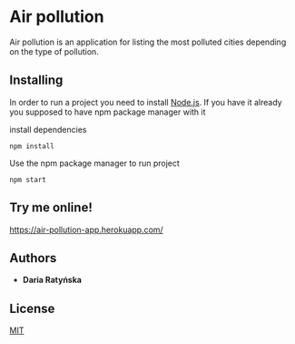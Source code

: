 # Air pollution

Air pollution is an application  for listing the most polluted cities depending on the type of pollution.

## Installing

In order to run a project you need to install [Node.js](https://nodejs.org/en/).
If you have it already you supposed to have npm package manager with it

install dependencies

```
npm install
```

Use the npm package manager to run project

```
npm start
```

## Try me online!

https://air-pollution-app.herokuapp.com/


## Authors

* **Daria Ratyńska**


## License

[MIT](https://choosealicense.com/licenses/mit/)

